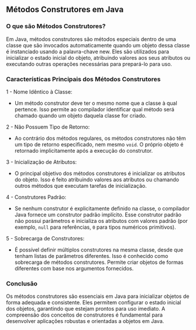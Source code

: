 ## Métodos Construtores em Java

### O que são Métodos Construtores?
Em Java, métodos construtores são métodos especiais dentro de uma classe que são invocados automaticamente quando um objeto dessa classe é instanciado usando a palavra-chave new. 
Eles são utilizados para inicializar o estado inicial do objeto, atribuindo valores aos seus atributos ou executando outras operações necessárias para prepará-lo para uso.

### Características Principais dos Métodos Construtores
1 - Nome Idêntico à Classe:

- Um método construtor deve ter o mesmo nome que a classe à qual pertence. Isso permite ao compilador identificar qual método será chamado quando um objeto daquela classe for criado.

2 - Não Possuem Tipo de Retorno:

- Ao contrário dos métodos regulares, os métodos construtores não têm um tipo de retorno especificado, nem mesmo `void`. O próprio objeto é retornado implicitamente após a execução do construtor.

3 - Inicialização de Atributos:

- O principal objetivo dos métodos construtores é inicializar os atributos do objeto. Isso é feito atribuindo valores aos atributos ou chamando outros métodos que executam tarefas de inicialização.

4 - Construtores Padrão:

 - Se nenhum construtor é explicitamente definido na classe, o compilador Java fornece um construtor padrão implícito. Esse construtor padrão não possui parâmetros e inicializa os atributos com valores padrão (por exemplo, `null` para referências, `0` para tipos numéricos primitivos).

5 - Sobrecarga de Construtores:

- É possível definir múltiplos construtores na mesma classe, desde que tenham listas de parâmetros diferentes. Isso é conhecido como sobrecarga de métodos construtores. Permite criar objetos de formas diferentes com base nos argumentos fornecidos.

### Conclusão
Os métodos construtores são essenciais em Java para inicializar objetos de forma adequada e consistente. Eles permitem configurar o estado inicial dos objetos, garantindo que estejam prontos para uso imediato. A compreensão dos conceitos de construtores é fundamental para desenvolver aplicações robustas e orientadas a objetos em Java.












